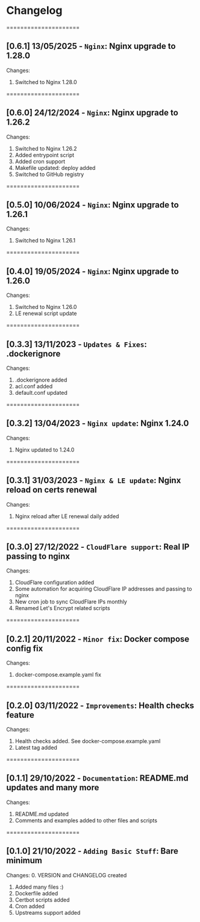 
# Changelog

=====================
## [0.6.1] 13/05/2025 - `Nginx`: Nginx upgrade to 1.28.0

Changes:
1. Switched to Nginx 1.28.0

=====================
## [0.6.0] 24/12/2024 - `Nginx`: Nginx upgrade to 1.26.2

Changes:
1. Switched to Nginx 1.26.2
2. Added entrypoint script
3. Added cron support
4. Makefile updated: deploy added
5. Switched to GitHub registry

=====================
## [0.5.0] 10/06/2024 - `Nginx`: Nginx upgrade to 1.26.1

Changes:
1. Switched to Nginx 1.26.1

=====================
## [0.4.0] 19/05/2024 - `Nginx`: Nginx upgrade to 1.26.0

Changes:
1. Switched to Nginx 1.26.0
2. LE renewal script update

=====================
## [0.3.3] 13/11/2023 - `Updates & Fixes`: .dockerignore

Changes:
1. .dockerignore added
2. acl.conf added
3. default.conf updated

=====================
## [0.3.2] 13/04/2023 - `Nginx update`: Nginx 1.24.0

Changes:
1. Nginx updated to 1.24.0

=====================
## [0.3.1] 31/03/2023 - `Nginx & LE update`: Nginx reload on certs renewal

Changes:
1. Nginx reload after LE renewal daily added

=====================
## [0.3.0] 27/12/2022 - `CloudFlare support`: Real IP passing to nginx

Changes:
1. CloudFlare configuration added
2. Some automation for acquiring CloudFlare IP addresses and passing to nginx
3. New cron job to sync CloudFlare IPs monthly
4. Renamed Let's Encrypt related scripts

=====================
## [0.2.1] 20/11/2022 - `Minor fix`: Docker compose config fix

Changes:
1. docker-compose.example.yaml fix

=====================
## [0.2.0] 03/11/2022 - `Improvements`: Health checks feature

Changes:
1. Health checks added. See docker-compose.example.yaml
2. Latest tag added

=====================
## [0.1.1] 29/10/2022 - `Documentation`: README.md updates and many more

Changes:
1. README.md updated
2. Comments and examples added to other files and scripts

=====================
## [0.1.0] 21/10/2022 - `Adding Basic Stuff`: Bare minimum

Changes:
0. VERSION and CHANGELOG created
1. Added many files :)
2. Dockerfile added
3. Certbot scripts added
4. Cron added
5. Upstreams support added
